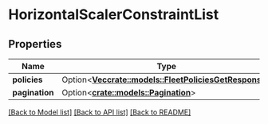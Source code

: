 # HorizontalScalerConstraintList

## Properties

Name | Type | Description | Notes
------------ | ------------- | ------------- | -------------
**policies** | Option<[**Vec<crate::models::FleetPoliciesGetResponse>**](FleetPoliciesGetResponse.md)> |  | [optional]
**pagination** | Option<[**crate::models::Pagination**](Pagination.md)> |  | [optional]

[[Back to Model list]](../README.md#documentation-for-models) [[Back to API list]](../README.md#documentation-for-api-endpoints) [[Back to README]](../README.md)


